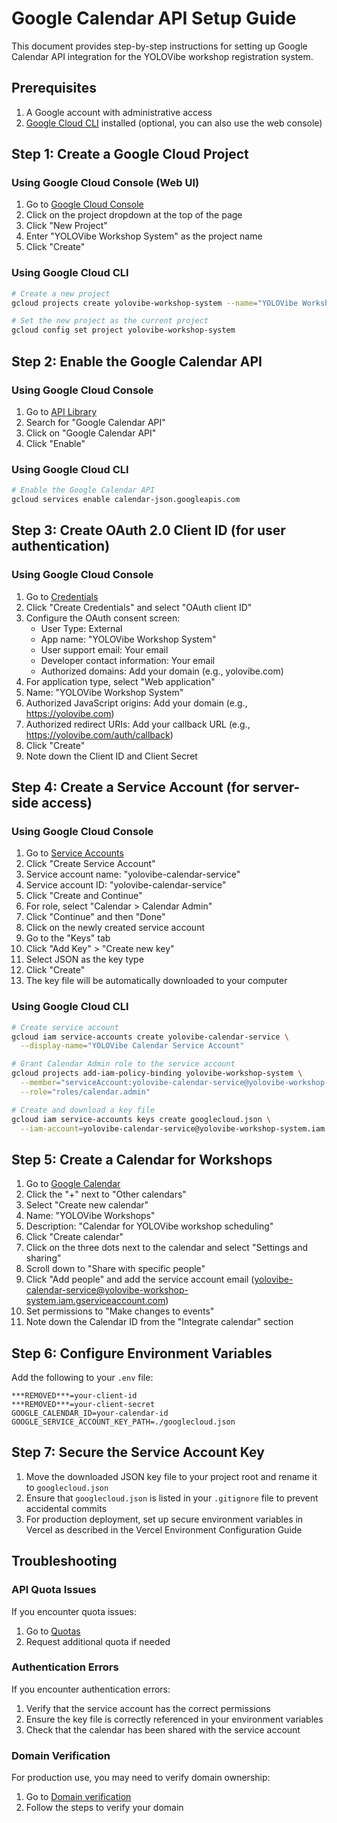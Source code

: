 # Google Calendar API Setup Guide

This document provides step-by-step instructions for setting up Google Calendar API integration for the YOLOVibe workshop registration system.

## Prerequisites

1. A Google account with administrative access
2. [Google Cloud CLI](https://cloud.google.com/sdk/docs/install) installed (optional, you can also use the web console)

## Step 1: Create a Google Cloud Project

### Using Google Cloud Console (Web UI)

1. Go to [Google Cloud Console](https://console.cloud.google.com/)
2. Click on the project dropdown at the top of the page
3. Click "New Project"
4. Enter "YOLOVibe Workshop System" as the project name
5. Click "Create"

### Using Google Cloud CLI

```bash
# Create a new project
gcloud projects create yolovibe-workshop-system --name="YOLOVibe Workshop System"

# Set the new project as the current project
gcloud config set project yolovibe-workshop-system
```

## Step 2: Enable the Google Calendar API

### Using Google Cloud Console

1. Go to [API Library](https://console.cloud.google.com/apis/library)
2. Search for "Google Calendar API"
3. Click on "Google Calendar API"
4. Click "Enable"

### Using Google Cloud CLI

```bash
# Enable the Google Calendar API
gcloud services enable calendar-json.googleapis.com
```

## Step 3: Create OAuth 2.0 Client ID (for user authentication)

### Using Google Cloud Console

1. Go to [Credentials](https://console.cloud.google.com/apis/credentials)
2. Click "Create Credentials" and select "OAuth client ID"
3. Configure the OAuth consent screen:
   - User Type: External
   - App name: "YOLOVibe Workshop System"
   - User support email: Your email
   - Developer contact information: Your email
   - Authorized domains: Add your domain (e.g., yolovibe.com)
4. For application type, select "Web application"
5. Name: "YOLOVibe Workshop System"
6. Authorized JavaScript origins: Add your domain (e.g., https://yolovibe.com)
7. Authorized redirect URIs: Add your callback URL (e.g., https://yolovibe.com/auth/callback)
8. Click "Create"
9. Note down the Client ID and Client Secret

## Step 4: Create a Service Account (for server-side access)

### Using Google Cloud Console

1. Go to [Service Accounts](https://console.cloud.google.com/iam-admin/serviceaccounts)
2. Click "Create Service Account"
3. Service account name: "yolovibe-calendar-service"
4. Service account ID: "yolovibe-calendar-service"
5. Click "Create and Continue"
6. For role, select "Calendar > Calendar Admin"
7. Click "Continue" and then "Done"
8. Click on the newly created service account
9. Go to the "Keys" tab
10. Click "Add Key" > "Create new key"
11. Select JSON as the key type
12. Click "Create"
13. The key file will be automatically downloaded to your computer

### Using Google Cloud CLI

```bash
# Create service account
gcloud iam service-accounts create yolovibe-calendar-service \
  --display-name="YOLOVibe Calendar Service Account"

# Grant Calendar Admin role to the service account
gcloud projects add-iam-policy-binding yolovibe-workshop-system \
  --member="serviceAccount:yolovibe-calendar-service@yolovibe-workshop-system.iam.gserviceaccount.com" \
  --role="roles/calendar.admin"

# Create and download a key file
gcloud iam service-accounts keys create googlecloud.json \
  --iam-account=yolovibe-calendar-service@yolovibe-workshop-system.iam.gserviceaccount.com
```

## Step 5: Create a Calendar for Workshops

1. Go to [Google Calendar](https://calendar.google.com/)
2. Click the "+" next to "Other calendars"
3. Select "Create new calendar"
4. Name: "YOLOVibe Workshops"
5. Description: "Calendar for YOLOVibe workshop scheduling"
6. Click "Create calendar"
7. Click on the three dots next to the calendar and select "Settings and sharing"
8. Scroll down to "Share with specific people"
9. Click "Add people" and add the service account email (yolovibe-calendar-service@yolovibe-workshop-system.iam.gserviceaccount.com)
10. Set permissions to "Make changes to events"
11. Note down the Calendar ID from the "Integrate calendar" section

## Step 6: Configure Environment Variables

Add the following to your `.env` file:

```
***REMOVED***=your-client-id
***REMOVED***=your-client-secret
GOOGLE_CALENDAR_ID=your-calendar-id
GOOGLE_SERVICE_ACCOUNT_KEY_PATH=./googlecloud.json
```

## Step 7: Secure the Service Account Key

1. Move the downloaded JSON key file to your project root and rename it to `googlecloud.json`
2. Ensure that `googlecloud.json` is listed in your `.gitignore` file to prevent accidental commits
3. For production deployment, set up secure environment variables in Vercel as described in the Vercel Environment Configuration Guide

## Troubleshooting

### API Quota Issues

If you encounter quota issues:
1. Go to [Quotas](https://console.cloud.google.com/apis/api/calendar-json.googleapis.com/quotas)
2. Request additional quota if needed

### Authentication Errors

If you encounter authentication errors:
1. Verify that the service account has the correct permissions
2. Ensure the key file is correctly referenced in your environment variables
3. Check that the calendar has been shared with the service account

### Domain Verification

For production use, you may need to verify domain ownership:
1. Go to [Domain verification](https://console.cloud.google.com/apis/credentials/domainverification)
2. Follow the steps to verify your domain

